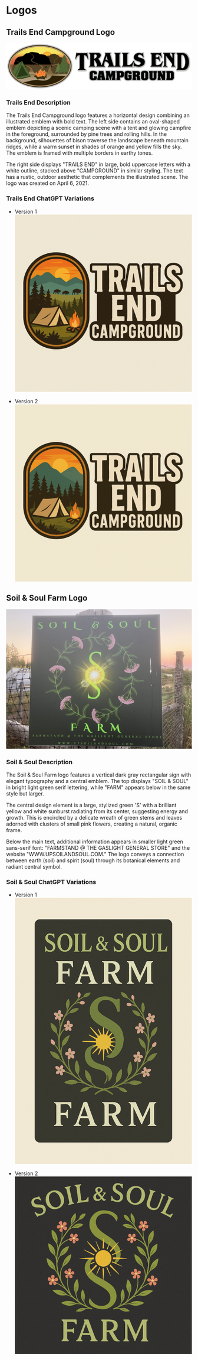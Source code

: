 # Logos

## Trails End Campground Logo

![Trails End Campground Logo](Trails_End_Campground_logo_20210406.webp)

### Trails End Description

The Trails End Campground logo features a horizontal design combining an illustrated emblem with bold text. The left side contains an oval-shaped emblem depicting a scenic camping scene with a tent and glowing campfire in the foreground, surrounded by pine trees and rolling hills. In the background, silhouettes of bison traverse the landscape beneath mountain ridges, while a warm sunset in shades of orange and yellow fills the sky. The emblem is framed with multiple borders in earthy tones.

The right side displays "TRAILS END" in large, bold uppercase letters with a white outline, stacked above "CAMPGROUND" in similar styling. The text has a rustic, outdoor aesthetic that complements the illustrated scene. The logo was created on April 6, 2021.

### Trails End ChatGPT Variations

- Version 1
![Trails End Logo ChatGPT_v1](Trails_End_Logo_ChatGPT_v1.png)

- Version 2
![Trails End Logo ChatGPT_v2](Trails_End_Logo_ChatGPT_v2.png)

## Soil & Soul Farm Logo

![Soil and Soul Farm Logo](Soil_and_Soul_Farm_logo_IMG_2827.jpeg)

### Soil & Soul Description

The Soil & Soul Farm logo features a vertical dark gray rectangular sign with elegant typography and a central emblem. The top displays "SOIL & SOUL" in bright light green serif lettering, while "FARM" appears below in the same style but larger.

The central design element is a large, stylized green 'S' with a brilliant yellow and white sunburst radiating from its center, suggesting energy and growth. This is encircled by a delicate wreath of green stems and leaves adorned with clusters of small pink flowers, creating a natural, organic frame.

Below the main text, additional information appears in smaller light green sans-serif font: "FARMSTAND @ THE GASLIGHT GENERAL STORE" and the website "WWW.UPSOILANDSOUL.COM." The logo conveys a connection between earth (soil) and spirit (soul) through its botanical elements and radiant central symbol.

### Soil & Soul ChatGPT Variations

- Version 1
![Soil and Soul Logo ChatGPT_v1](Soil_and_Soul_Logo_ChatGPT_v1.png)

- Version 2
![Soil and Soul Logo ChatGPT_v2](Soil_and_Soul_Logo_ChatGPT_v2.png)
